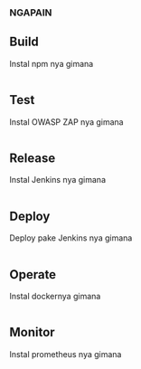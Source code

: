 ### NGAPAIN

## Build
Instal npm nya gimana
```

```

## Test
Instal OWASP ZAP nya gimana
```

```

## Release
Instal Jenkins nya gimana
```

```

## Deploy
Deploy pake Jenkins nya gimana
```

```

## Operate
Instal dockernya gimana
```

```

## Monitor
Instal prometheus nya gimana
```

```
